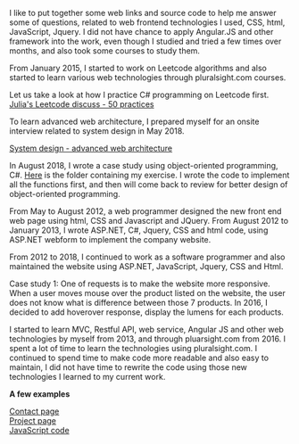 
I like to put together some web links and source code to help me answer some of questions, related to web frontend technologies I used, CSS, html, JavaScript, Jquery. I did not have chance to apply Angular.JS and other framework into the work, even though I studied and tried a few times over months, and also took some courses to study them.

From January 2015, I started to work on Leetcode algorithms and also started to learn various web technologies through pluralsight.com courses. 

Let us take a look at how I practice C# programming on Leetcode first. <br>
[Julia's Leetcode discuss - 50 practices](https://github.com/jianminchen/Leetcode_Julia/tree/master/Leetcode%20discussion)<br>

To learn advanced web architecture, I prepared myself for an onsite interview related to system design in May 2018. 

[System design - advanced web architecture](https://github.com/jianminchen/System-design)<br>

In August 2018, I wrote a case study using object-oriented programming, C#. [Here](https://github.com/jianminchen/Object-oriented-Design/tree/master/Object-Oriented%20Design%20Study%20Case) is the folder containing my exercise. I wrote the code to implement all the functions first, and then will come back to review for better design of object-oriented programming. 

From May to August 2012, a web programmer designed the new front end web page using html, CSS and Javascript and JQuery. 
From August 2012 to January 2013, I wrote ASP.NET, C#, Jquery, CSS and html code, using ASP.NET webform to implement the company website.

From 2012 to 2018, I continued to work as a software programmer and also maintained the website using ASP.NET, JavaScript, Jquery, CSS and Html. 

Case study 1: 
One of requests is to make the website more responsive. When a user moves mouse over the product listed on the website, the user does not know what is difference between those 7 products. In 2016, I decided to add hoverover response, display the lumens for each products. 

I started to learn MVC, Restful API, web service, Angular JS and other web technologies by myself from 2013, and through pluarsight.com from 2016. I spent a lot of time to learn the technologies using pluralsight.com.  I continued to spend time to make code more readable and also easy to maintain, I did not have time to rewrite the code using those new technologies I learned to my current work. 

**A few examples**<br>

[Contact page](https://github.com/jianminchen/website-development-and-frontend-technologies/tree/master/Source%20code/Contact)<br>
[Project page](https://github.com/jianminchen/website-development-and-frontend-technologies/tree/master/Source%20code/projects)<br>
[JavaScript code](https://github.com/jianminchen/website-development-and-frontend-technologies/tree/master/Source%20code/js)<br>
